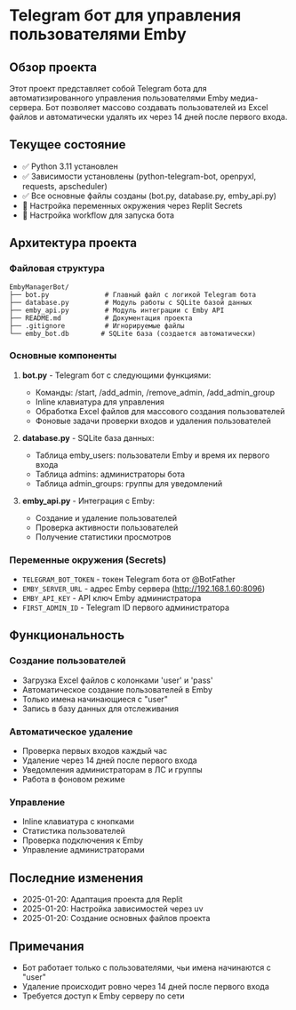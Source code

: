# Telegram бот для управления пользователями Emby

## Обзор проекта
Этот проект представляет собой Telegram бота для автоматизированного управления пользователями Emby медиа-сервера. Бот позволяет массово создавать пользователей из Excel файлов и автоматически удалять их через 14 дней после первого входа.

## Текущее состояние
- ✅ Python 3.11 установлен
- ✅ Зависимости установлены (python-telegram-bot, openpyxl, requests, apscheduler)
- ✅ Все основные файлы созданы (bot.py, database.py, emby_api.py)
- 🔄 Настройка переменных окружения через Replit Secrets
- 🔄 Настройка workflow для запуска бота

## Архитектура проекта

### Файловая структура
```
EmbyManagerBot/
├── bot.py              # Главный файл с логикой Telegram бота
├── database.py         # Модуль работы с SQLite базой данных
├── emby_api.py         # Модуль интеграции с Emby API
├── README.md           # Документация проекта
├── .gitignore          # Игнорируемые файлы
└── emby_bot.db        # SQLite база (создается автоматически)
```

### Основные компоненты

1. **bot.py** - Telegram бот с следующими функциями:
   - Команды: /start, /add_admin, /remove_admin, /add_admin_group
   - Inline клавиатура для управления
   - Обработка Excel файлов для массового создания пользователей
   - Фоновые задачи проверки входов и удаления пользователей

2. **database.py** - SQLite база данных:
   - Таблица emby_users: пользователи Emby и время их первого входа
   - Таблица admins: администраторы бота
   - Таблица admin_groups: группы для уведомлений

3. **emby_api.py** - Интеграция с Emby:
   - Создание и удаление пользователей
   - Проверка активности пользователей
   - Получение статистики просмотров

### Переменные окружения (Secrets)
- `TELEGRAM_BOT_TOKEN` - токен Telegram бота от @BotFather
- `EMBY_SERVER_URL` - адрес Emby сервера (http://192.168.1.60:8096)
- `EMBY_API_KEY` - API ключ Emby администратора
- `FIRST_ADMIN_ID` - Telegram ID первого администратора

## Функциональность

### Создание пользователей
- Загрузка Excel файлов с колонками 'user' и 'pass'
- Автоматическое создание пользователей в Emby
- Только имена начинающиеся с "user"
- Запись в базу данных для отслеживания

### Автоматическое удаление
- Проверка первых входов каждый час
- Удаление через 14 дней после первого входа
- Уведомления администраторам в ЛС и группы
- Работа в фоновом режиме

### Управление
- Inline клавиатура с кнопками
- Статистика пользователей
- Проверка подключения к Emby
- Управление администраторами

## Последние изменения
- 2025-01-20: Адаптация проекта для Replit
- 2025-01-20: Настройка зависимостей через uv
- 2025-01-20: Создание основных файлов проекта

## Примечания
- Бот работает только с пользователями, чьи имена начинаются с "user"
- Удаление происходит ровно через 14 дней после первого входа
- Требуется доступ к Emby серверу по сети
